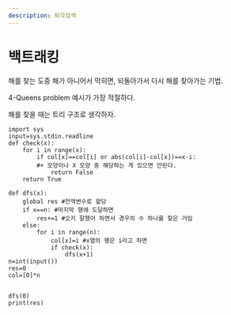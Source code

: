 ```yaml
---
description: 퇴각검색
---
```


# 백트래킹

해를 찾는 도중 해가 아니어서 막히면, 되돌아가서 다시 해를 찾아가는 기법.



4-Queens problem 예시가 가장 적절하다.  &#x20;

해를 찾을 때는 트리 구조로 생각하자.  &#x20;

```
import sys
input=sys.stdin.readline
def check(x):
    for i in range(x):
        if col[x]==col[i] or abs(col[i]-col[x])==x-i: 
        #+ 모양이나 X 모양 중 해당하는 게 있으면 안된다.
            return False
    return True

def dfs(x):
    global res #전역변수로 할당
    if x==n: #마지막 행에 도달하면
        res+=1 #오키 잘했어 하면서 경우의 수 하나를 찾은 거임
    else:
        for i in range(n):
            col[x]=i #x열의 행은 i라고 하면
            if check(x):
                dfs(x+1)
n=int(input())
res=0
col=[0]*n


dfs(0)
print(res)
```
